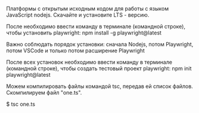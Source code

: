 Платформы с открытым исходным кодом для работы с языком JavaScript nodejs. 
Скачайте и установите LTS - версию.

После необходимо ввести команду в терминале (командной строке), чтобы установить playwright:
npm install -g playwright@latest

Важно соблюдать порядок установки: сначала Nodejs, потом Playwright,
потом VSCode и только потом расширение Playwright


После всех установок необходимо ввести команду в терминале (командной строке), чтобы создать тестовый проект playwright:
npm init playwright@latest


Можем компилировать файлы командой tsc, передав ей список файлов. Скомпилируем файл "one.ts".

$ tsc one.ts